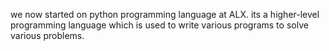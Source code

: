 we now started on python programming language at ALX.
its a higher-level programming language which is used to write various programs to solve various problems.
